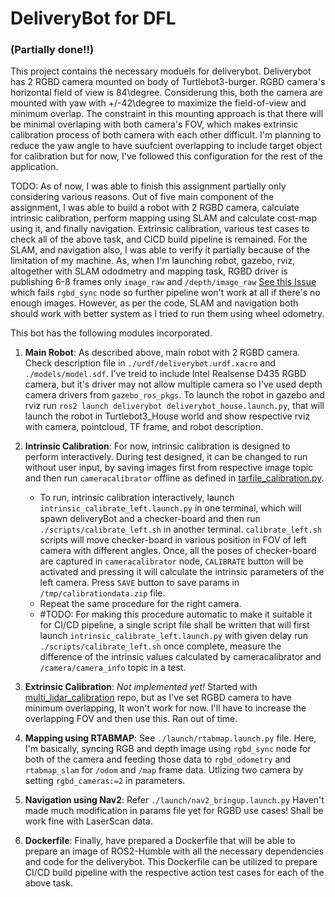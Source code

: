 # DeliveryBot for DFL 
### (Partially done!!)

This project contains the necessary moduels for deliverybot. Deliverybot has 2 RGBD camera mounted on body of Turtlebot3-burger. RGBD camera's horizontal field of view is 84\degree. Considerung this, both the camera are mounted with yaw with +/-42\degree to maximize the field-of-view and minimum overlap. The constraint in this mounting approach is that there will be minimal overlaping with both camera's FOV, which makes extrinsic calibration process of both camera with each other difficult. I'm planning to reduce the yaw angle to have suufcient overlapping to include target object for calibration but for now, I've followed this configuration for the rest of the application.

TODO: As of now, I was able to finish this assignment partially only considering various reasons. Out of five main component of the assignment, I was able to build a robot with 2 RGBD camera, calculate intrinsic calibration, perform mapping using SLAM and calculate cost-map using it, and finally navigation. Extrinsic calibration, various test cases to check all of the above task, and CICD build pipeline is remained. For the SLAM, and navigation also, I was able to verify it partially because of the limitation of my machine. As, when I'm launching robot, gazebo, rviz, altogether with SLAM ododmetry and mapping task, RGBD driver is publishing 6-8 frames only `image_raw` and `/depth/image_raw` [See this Issue](https://github.com/introlab/rtabmap_ros/issues/1054) which fails `rgbd_sync` node so further pipeline won't work at all if there's no enough images. However, as per the code, SLAM and navigation both should work with better system as I tried to run them using wheel odometry.

This bot has the following modules incorporated.
1. **Main Robot**: As described above, main robot with 2 RGBD camera. Check description file in `./urdf/deliverybot.urdf.xacro` and `./models/model.sdf`. I've treid to include Intel Realsense D435 RGBD camera, but it's driver may not allow multiple camera so I've used depth camera drivers from `gazebo_ros_pkgs`. To launch the robot in gazebo and rviz run `ros2 launch deliverybot deliverybot_house.launch.py`, that will launch the robot in Turtlebot3_House world and show respective rviz with camera, pointcloud, TF frame, and robot description.

2. **Intrinsic Calibration**: For now, intrinsic calibration is designed to perform interactively. During test designed, it can be changed to run without user input, by saving images first from respective image topic and then run `cameracalibrator` offline as defined in [tarfile_calibration.py](https://github.com/ros-perception/image_pipeline/blob/humble/camera_calibration/scripts/tarfile_calibration.py).
    - To run, intrinsic calibration interactively, launch `intrinsic_calibrate_left.launch.py` in one terminal, which will spawn deliveryBot and a checker-board and then run `./scripts/calibrate_left.sh` in another terminal.  `calibrate_left.sh` scripts will move checker-board in various position in FOV of left camera with different angles. Once, all the poses of checker-board are captured in `cameracalibrator` node, `CALIBRATE` button will be activated and pressing it will calculate the intrinsic parameters of the left camera. Press `SAVE` button to save params in `/tmp/calibrationdata.zip` file.
    - Repeat the same procedure for the right camera.
    - #TODO: For making this procedure automatic to make it suitable it for CI/CD pipeline, a single script file shall be written that will first launch `intrinsic_calibrate_left.launch.py` with given delay run `./scripts/calibrate_left.sh` once complete, measure the difference of the intrinsic values calculated by cameracalibrator and `/camera/camera_info` topic in a test.   

3. **Extrinsic Calibration**: *Not implemented yet!* Started with [multi_lidar_calibration](https://github.com/AbhiKhoyani/multi_lidar_calibration_ros2) repo, but as I've set RGBD camera to have minimum overlapping, It won't work for now. I'll have to increase the overlapping FOV and then use this. Ran out of time.

4. **Mapping using RTABMAP**: See `./launch/rtabmap.launch.py` file. Here, I'm basically, syncing RGB and depth image using `rgbd_sync` node for both of the camera and feeding those data to `rgbd_odometry` and `rtabmap_slam` for `/odom` and `/map` frame data. Utlizing two camera by setting `rgbd_cameras:=2` in parameters.

5. **Navigation using Nav2**: Refer `./launch/nav2_bringup.launch.py` Haven't made much modification in params file yet for RGBD use cases! Shall be work fine with LaserScan data.

6. **Dockerfile**: Finally, have prepared a Dockerfile that will be able to prepare an image of ROS2-Humble with all the necessary dependencies and code for the deliverybot. This Dockerfile can be utilized to prepare CI/CD build pipeline with the respective action test cases for each of the above task.